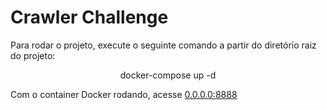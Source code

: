<p align="center"><h1>Crawler Challenge</h1></p>

<p>Para rodar o projeto, execute o seguinte comando a partir do diretório raiz do projeto:<p>

<p align="center">docker-compose up -d</p>

<p>Com o container Docker rodando, acesse <a href="http://0.0.0.0:8888">0.0.0.0:8888</a><p>
